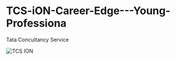 # TCS-iON-Career-Edge---Young-Professiona
Tata Concultancy Service

![TCS ION](https://user-images.githubusercontent.com/72095437/182020225-4d8b9539-dbfb-43fb-8a18-0db0b967ed18.png)


